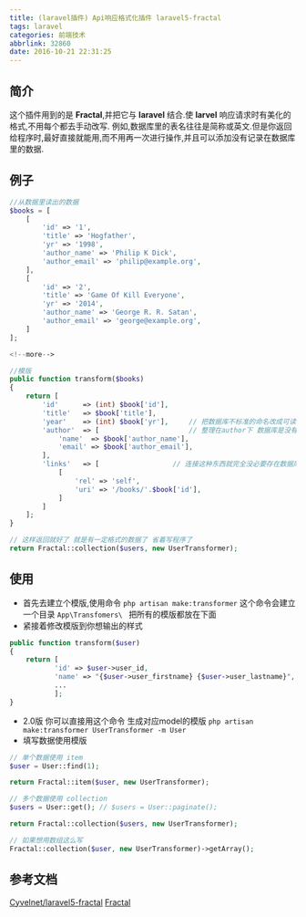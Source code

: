 ```yaml
---
title: (laravel插件) Api响应格式化插件 laravel5-fractal
tags: laravel
categories: 前端技术
abbrlink: 32860
date: 2016-10-21 22:31:25
---
```


## 简介
这个插件用到的是 **Fractal**,并把它与 **laravel** 结合.使 **larvel** 响应请求时有美化的格式,不用每个都去手动改写.
例如,数据库里的表名往往是简称或英文.但是你返回给程序时,最好直接就能用,而不用再一次进行操作,并且可以添加没有记录在数据库里的数据.

## 例子
```php
//从数据里读出的数据
$books = [
	[
		'id' => '1',
		'title' => 'Hogfather',
		'yr' => '1998',
		'author_name' => 'Philip K Dick',
		'author_email' => 'philip@example.org',
	],
	[
		'id' => '2',
		'title' => 'Game Of Kill Everyone',
		'yr' => '2014',
		'author_name' => 'George R. R. Satan',
		'author_email' => 'george@example.org',
	]
];

<!--more-->

//模版
public function transform($books)
{
    return [
        'id'      => (int) $book['id'],
        'title'   => $book['title'],
        'year'    => (int) $book['yr'],     // 把数据库不标准的命名改成可读性强的
        'author'  => [                      // 整理在author下 数据库是没有这个层级关系的
        	'name'  => $book['author_name'],
        	'email' => $book['author_email'],
        ],
        'links'   => [                  // 连接这种东西就完全没必要存在数据库里 直接组合就成了
            [
                'rel' => 'self',
                'uri' => '/books/'.$book['id'],
            ]
        ]
    ];
}

// 这样返回就好了 就是有一定格式的数据了 省着写程序了
return Fractal::collection($users, new UserTransformer);

```

## 使用

- 首先去建立个模版,使用命令 `php artisan make:transformer` 这个命令会建立一个目录 `App\Transfomers\ ` 把所有的模版都放在下面
- 紧接着修改模版到你想输出的样式
```php
public function transform($user)
{
    return [
           'id' => $user->user_id,
           'name' => "{$user->user_firstname} {$user->user_lastname}",
           ...
           ];
}
```

- 2.0版 你可以直接用这个命令 生成对应model的模版 `php artisan make:transformer UserTransformer -m User`
- 填写数据使用模版
```php
// 单个数据使用 item
$user = User::find(1);

return Fractal::item($user, new UserTransformer);

// 多个数据使用 collection
$users = User::get(); // $users = User::paginate();

return Fractal::collection($users, new UserTransformer);

// 如果想用数组这么写
Fractal::collection($user, new UserTransformer)->getArray();

```

## 参考文档
[Cyvelnet/laravel5-fractal](https://github.com/Cyvelnet/laravel5-fractal)
[Fractal](http://fractal.thephpleague.com/simple-example/)
